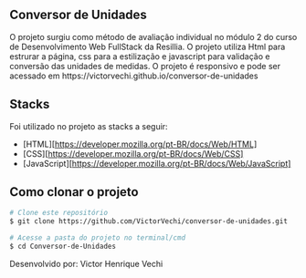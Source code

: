 
## Conversor de Unidades

<p>
  O projeto surgiu como método de avaliação individual no módulo 2 do curso de Desenvolvimento Web FullStack da Resillia.
  O projeto utiliza Html para estrurar a página, css para a estilização e javascript para validação e conversão das unidades de medidas.
  O projeto é responsivo e pode ser acessado em https://victorvechi.github.io/conversor-de-unidades
</p>

## Stacks

Foi utilizado no projeto as stacks a seguir:

- [HTML][https://developer.mozilla.org/pt-BR/docs/Web/HTML]
- [CSS][https://developer.mozilla.org/pt-BR/docs/Web/CSS]
- [JavaScript][https://developer.mozilla.org/pt-BR/docs/Web/JavaScript]

## Como clonar o projeto
```bash
# Clone este repositório
$ git clone https://github.com/VictorVechi/conversor-de-unidades.git

# Acesse a pasta do projeto no terminal/cmd
$ cd Conversor-de-Unidades
```

Desenvolvido por: Victor Henrique Vechi

</div>
